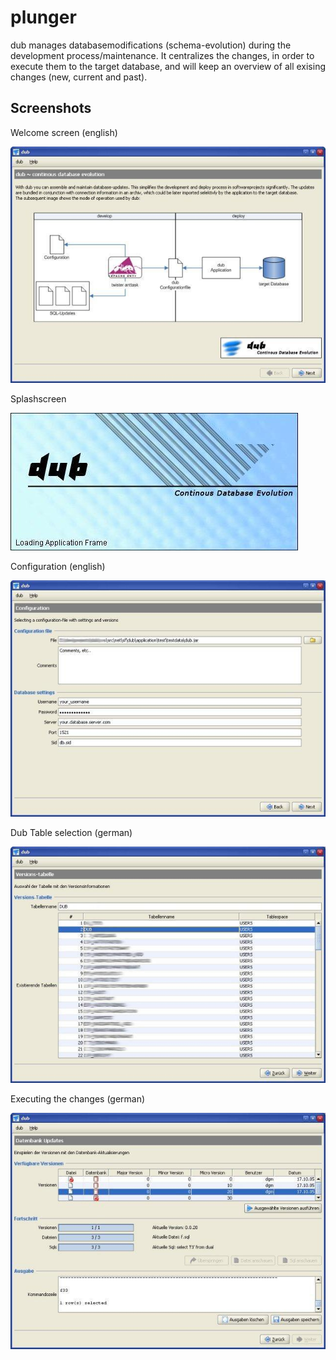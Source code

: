 plunger
=======

dub manages databasemodifications (schema-evolution) during the development process/maintenance. It centralizes the changes, in order to execute them to the target database, and will keep an overview of all exising changes (new, current and past).

Screenshots
-----------
Welcome screen (english)

![Welcome screen (english)](https://github.com/d8bitr/dub/raw/master/images/readme-01.jpg)

Splashscreen

![Splashscreen](https://github.com/d8bitr/dub/raw/master/images/readme-02.jpg)

Configuration (english)

![Configuration (english)](https://github.com/d8bitr/dub/raw/master/images/readme-03.jpg)

Dub Table selection (german)

![Dub Table selection (german)](https://github.com/d8bitr/dub/raw/master/images/readme-04.jpg)

Executing the changes (german)

![Executing the changes (german)](https://github.com/d8bitr/dub/raw/master/images/readme-05.jpg)

